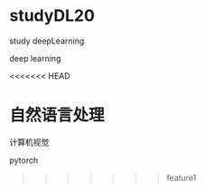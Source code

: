 # studyDL20
study deepLearning

deep learning

<<<<<<< HEAD


自然语言处理
=======
计算机视觉

pytorch

>>>>>>> feature1
